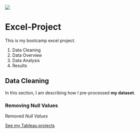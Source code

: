 <img src =
"https://github.com/mckolu/excel-project/blob/main/excel_screenshot.png?raw=true" />

# Excel-Project
This is my bootcamp excel project.

<ol>
  <li>Data Cleaning</li>
  <li>Data Overview</li>
  <li>Data Analysis</li>
  <li>Results</li>
</ol>

## Data Cleaning
In this section, I am describing how I pre-processed **my dataset**.

### Removing Null Values
Removed *Null Values*

<a href="https://www.tableau.com/academic/students#form">See my Tableau projects</a>









